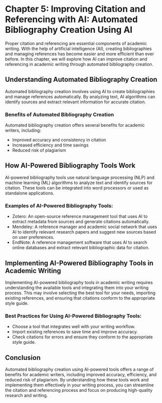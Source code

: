 Chapter 5: Improving Citation and Referencing with AI: Automated Bibliography Creation Using AI
===============================================================================================

Proper citation and referencing are essential components of academic writing. With the help of artificial intelligence (AI), creating bibliographies and managing references has become easier and more efficient than ever before. In this chapter, we will explore how AI can improve citation and referencing in academic writing through automated bibliography creation.

Understanding Automated Bibliography Creation
---------------------------------------------

Automated bibliography creation involves using AI to create bibliographies and manage references automatically. By analyzing text, AI algorithms can identify sources and extract relevant information for accurate citation.

### Benefits of Automated Bibliography Creation

Automated bibliography creation offers several benefits for academic writers, including:

* Improved accuracy and consistency in citation
* Increased efficiency and time savings
* Reduced risk of plagiarism

How AI-Powered Bibliography Tools Work
--------------------------------------

AI-powered bibliography tools use natural language processing (NLP) and machine learning (ML) algorithms to analyze text and identify sources for citation. These tools can be integrated into word processors or used as standalone applications.

### Examples of AI-Powered Bibliography Tools:

* Zotero: An open-source reference management tool that uses AI to extract metadata from sources and generate citations automatically.
* Mendeley: A reference manager and academic social network that uses AI to identify relevant research papers and suggest new sources based on user preferences.
* EndNote: A reference management software that uses AI to search online databases and extract relevant bibliographic data for citation.

Implementing AI-Powered Bibliography Tools in Academic Writing
--------------------------------------------------------------

Implementing AI-powered bibliography tools in academic writing requires understanding the available tools and integrating them into your writing process. This may involve selecting the best tool for your needs, importing existing references, and ensuring that citations conform to the appropriate style guide.

### Best Practices for Using AI-Powered Bibliography Tools:

* Choose a tool that integrates well with your writing workflow.
* Import existing references to save time and improve accuracy.
* Check citations for errors and ensure they conform to the appropriate style guide.

Conclusion
----------

Automated bibliography creation using AI-powered tools offers a range of benefits for academic writers, including improved accuracy, efficiency, and reduced risk of plagiarism. By understanding how these tools work and implementing them effectively in your writing process, you can streamline the citation and referencing process and focus on producing high-quality research and writing.
